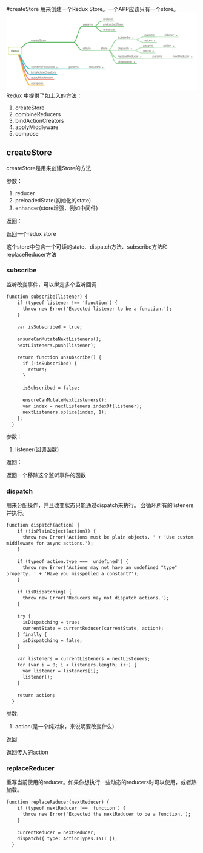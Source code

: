 #createStore
用来创建一个Redux Store。一个APP应该只有一个store。
![Alt text](redux.png)
Redux 中提供了如上入的方法：
1. createStore
2. combineReducers
3. bindActionCreators
4. applyMiddleware
5. compose

## createStore
createStore是用来创建Store的方法

参数：
1. reducer
2. preloadedState(初始化的state)
3. enhancer(store增强，例如中间件)

返回：

返回一个redux store

这个store中包含一个可读的state、dispatch方法、subscribe方法和replaceReducer方法

### subscribe
监听改变事件，可以绑定多个监听回调
```apple js
function subscribe(listener) {
    if (typeof listener !== 'function') {
      throw new Error('Expected listener to be a function.');
    }

    var isSubscribed = true;

    ensureCanMutateNextListeners();
    nextListeners.push(listener);

    return function unsubscribe() {
      if (!isSubscribed) {
        return;
      }

      isSubscribed = false;

      ensureCanMutateNextListeners();
      var index = nextListeners.indexOf(listener);
      nextListeners.splice(index, 1);
    };
  }
```

参数：
1. listener(回调函数)

返回：

返回一个移除这个监听事件的函数


### dispatch
用来分配操作，并且改变状态只能通过dispatch来执行。
会循环所有的listeners并执行。
```apple js
function dispatch(action) {
    if (!isPlainObject(action)) {
      throw new Error('Actions must be plain objects. ' + 'Use custom middleware for async actions.');
    }

    if (typeof action.type === 'undefined') {
      throw new Error('Actions may not have an undefined "type" property. ' + 'Have you misspelled a constant?');
    }

    if (isDispatching) {
      throw new Error('Reducers may not dispatch actions.');
    }

    try {
      isDispatching = true;
      currentState = currentReducer(currentState, action);
    } finally {
      isDispatching = false;
    }

    var listeners = currentListeners = nextListeners;
    for (var i = 0; i < listeners.length; i++) {
      var listener = listeners[i];
      listener();
    }

    return action;
  }
```
参数:
1. action(是一个纯对象，来说明要改变什么)

返回:

返回传入的action

### replaceReducer
重写当前使用的reducer。如果你想执行一些动态的reducers时可以使用，或者热加载。
```apple js
function replaceReducer(nextReducer) {
    if (typeof nextReducer !== 'function') {
      throw new Error('Expected the nextReducer to be a function.');
    }

    currentReducer = nextReducer;
    dispatch({ type: ActionTypes.INIT });
  }
```


